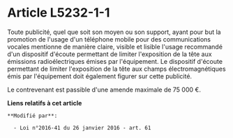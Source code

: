 # Article L5232-1-1

Toute publicité, quel que soit son moyen ou son support, ayant pour but la promotion de l'usage d'un téléphone mobile pour
des communications vocales mentionne de manière claire, visible et lisible l'usage recommandé d'un dispositif d'écoute
permettant de limiter l'exposition de la tête aux émissions radioélectriques émises par l'équipement. Le dispositif d'écoute
permettant de limiter l'exposition de la tête aux champs électromagnétiques émis par l'équipement doit également figurer sur
cette publicité.

Le contrevenant est passible d'une amende maximale de 75 000 €.

**Liens relatifs à cet article**

	**Modifié par**:

	  - Loi n°2016-41 du 26 janvier 2016 - art. 61
